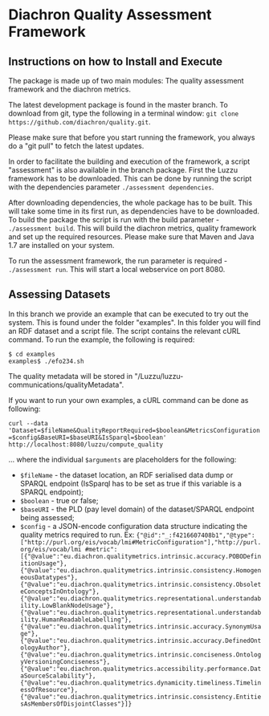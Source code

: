 Diachron Quality Assessment Framework
=======

Instructions on how to Install and Execute
-----

The package is made up of two main modules: The quality assessment framework and the diachron metrics.

The latest development package is found in the master branch. To download from git, type the following in a terminal window: ```git clone https://github.com/diachron/quality.git```.

Please make sure that before you start running the framework, you always do a "git pull" to fetch the latest updates.

In order to facilitate the building and execution of the framework, a script "assessment" is also available in the branch package. First the Luzzu framework has to be downloaded. This can be done by running the script with the dependencies parameter ```./assessment dependencies```. 

After downloading dependencies, the whole package has to be built. This will take some time in its first run, as dependencies have to be downloaded. To build the package the script is run with the build parameter - ```./assessment build```. This will build the diachron metrics, quality framework and set up the required resources. Please make sure that Maven and Java 1.7 are installed on your system.

To run the assessment framework, the run parameter is required - ```./assessment run```. This will start a local webservice on port 8080.

Assessing Datasets
-----

In this branch we provide an example that can be executed to try out the system. This is found under the folder "examples". In this folder you will find an RDF dataset and a script file. The script contains the relevant cURL command. To run the example, the following is required:

```
$ cd examples
examples$ ./efo234.sh
```

The quality metadata will be stored in "/Luzzu/luzzu-communications/qualityMetadata".

If you want to run your own examples, a cURL command can be done as following:

```curl --data 'Dataset=$fileName&QualityReportRequired=$boolean&MetricsConfiguration=$config&BaseURI=$baseURI&IsSparql=$boolean' http://localhost:8080/luzzu/compute_quality```

… where the individual `$arguments` are placeholders for the following:

* `$fileName` - the dataset location, an RDF serialised data dump or SPARQL endpoint (IsSparql has to be set as true if this variable is a SPARQL endpoint);
* `$boolean` - true or false;
* `$baseURI` - the PLD (pay level domain) of the dataset/SPARQL endpoint being assessed;
* `$config` - a JSON-encode configuration data structure indicating the quality metrics required to run. Ex: `{"@id":"_:f4216607408b1","@type":["http://purl.org/eis/vocab/lmi#MetricConfiguration"],"http://purl.org/eis/vocab/lmi #metric":[{"@value":"eu.diachron.qualitymetrics.intrinsic.accuracy.POBODefinitionUsage"},{"@value":"eu.diachron.qualitymetrics.intrinsic.consistency.HomogeneousDatatypes"},{"@value":"eu.diachron.qualitymetrics.intrinsic.consistency.ObsoleteConceptsInOntology"},{"@value":"eu.diachron.qualitymetrics.representational.understandability.LowBlankNodeUsage"},{"@value":"eu.diachron.qualitymetrics.representational.understandability.HumanReadableLabelling"},{"@value":"eu.diachron.qualitymetrics.intrinsic.accuracy.SynonymUsage"},{"@value":"eu.diachron.qualitymetrics.intrinsic.accuracy.DefinedOntologyAuthor"},{"@value":"eu.diachron.qualitymetrics.intrinsic.conciseness.OntologyVersioningConciseness"},{"@value":"eu.diachron.qualitymetrics.accessibility.performance.DataSourceScalability"},{"@value":"eu.diachron.qualitymetrics.dynamicity.timeliness.TimelinessOfResource"},{"@value":"eu.diachron.qualitymetrics.intrinsic.consistency.EntitiesAsMembersOfDisjointClasses"}]}`

